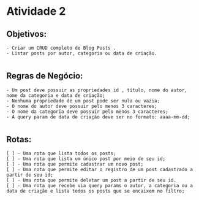 # Atividade 2 #

  ## Objetivos: ##

    - Criar um CRUD completo de Blog Posts .
    - Listar posts por autor, categoria ou data de criação. 

  # 

  ## Regras de Negócio: ##

    - Um post deve possuir as propriedades id , título, nome do autor, nome da categoria e data de criação;
    - Nenhuma propriedade de um post pode ser nula ou vazia;
    - O nome do autor deve possuir pelo menos 3 caracteres;
    - O nome da categoria deve possuir pelo menos 3 caracteres;
    - A query param de data de criação deve ser no formato: aaaa-mm-dd;


  # 

  ## Rotas: ##

    [ ] - Uma rota que lista todos os posts; 
    [ ] - Uma rota que lista um único post por meio de seu id; 
    [ ] - Uma rota que permite cadastrar um novo post; 
    [ ] - Uma rota que permite editar o registro de um post cadastrado a partir de seu id; 
    [ ] - Uma rota que permite deletar um post a partir de seu id.
    [ ] - Uma rota que recebe via query params o autor, a categoria ou a data de criação e lista todos os posts que se encaixem no filtro;